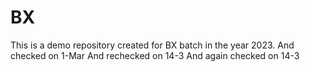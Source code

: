 # BX
This is a demo repository created for BX batch in the year 2023.
And checked on 1-Mar
And rechecked on 14-3
And again checked on 14-3
